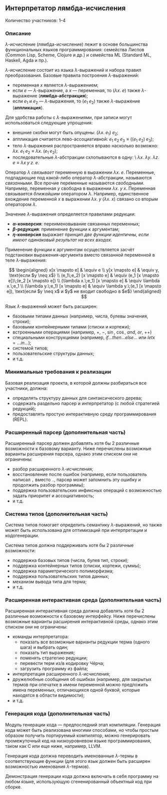 Интерпретатор лямбда-исчисления
-------------------------------

Количество участников: 1–4

### Описание

$\lambda$-исчисление (лямбда-исчисление) лежит в основе большинства функциональных языков программирования:
семейства Лиспов (Common Lisp, Scheme, Clojure и др.) и семейства ML (Standard ML, Haskell, Agda и пр.).

$\lambda$-исчисление состоит из языка $\lambda$-выражений и набора правил преобразования.
Базовые правила построения $\lambda$-выражений:

- переменная $x$ является $\lambda$-выражением;
- если $e$ — $\lambda$-выражение, а $x$ — переменная, то $(\lambda x.\; e)$ также $\lambda$-выражение (**лямбда-абстракция**);
- если $e_1$ и $e_2$ — $\lambda$-выражения, то $(e_1\;e_2)$ также $\lambda$-выражение (**аппликация**).

Для удобства работы с $\lambda$-выражениями, при записи могут использоваться следующие упрощения:

- внешние скобки могут быть опущены:
    $(\lambda x.\; e_1)\;e_2$;
- аппликация считается лево-ассоциативной:
    $e_1\;e_2\;e_3 \equiv ((e_1\;e_2)\;e_3)$;
- тело $\lambda$-выражения распространяется вправо насколько возможно:
    $\lambda x.\; e_1\;e_2 \equiv \lambda x.\; (e_1\;e_2)$;
- последовательные $\lambda$-абстракции схлопываются в одну: \\
    $\lambda x.\; \lambda y.\; \lambda z.\; e \equiv \lambda x\;y\;z.\; e$.

Оператор $\lambda$ *связывает* переменную в выражении $\lambda x.\;e$. Переменные, подпадающие под какой-либо
оператор $\lambda$-абстракции, называются *связанными*. Все прочие переменные называются *свободными*.
Например, переменная $y$ свободна в выражении $\lambda x.\;y\;x$. Переменная связывается *ближайшим* оператором $\lambda$.
Например, единственное вхождение переменной $x$ в выражении $\lambda x.\;y\;(\lambda x.\;x)$ связано со вторым оператором
$\lambda$.

Значение $\lambda$-выражения определяется правилами редукции:

- **$\alpha$-конверсия**: переименовывание связанных переменных;
- **$\beta$-редукция**: применение функции к аргументам;
- **$\eta$-конверсия** выражает принцип *две функции идентичны, если имеют одинаковый результат на всех входах*.

Применение функции к аргументам осуществляется засчёт подстановки выражения-аргумента
вместо связанной переменной в теле $\lambda$-выражения:

$$
\begin{aligned}
  x[x \mapsto e] & \equiv e \\
  y[x \mapsto e] & \equiv y, \text{если $y \neq x$} \\
  (e_1\;e_2) [x \mapsto e] & \equiv (e_1 [x \mapsto e])\;(e_2 [x \mapsto e]) \\
  (\lambda x.\;e_1) [x \mapsto e] & \equiv \lambda x.\;e_1 \\
  (\lambda y.\;e_1) [x \mapsto e] & \equiv \lambda y.\;(e_1 [x \mapsto e]), \text{если $y \neq x$ и $y$ не входит свободно в $e$}
\end{aligned}
$$

Язык $\lambda$-выражений может быть расширен:

- базовыми типами данных (например, числа, булевы значения, строки);
- базовыми контейнерными типами (списки и кортежи);
- встроенными операциями (например, $+$, $-$, $\sin$, $\cos$, $and$, $or$, $++$)
- специальными конструкциями (например, $if \ldots then \ldots else \ldots$ или $let x = \ldots in \ldots$);
- системой типов;
- пользовательские структуры данных;
- и т.д.

### Минимальные требования к реализации

Базовая реализация проекта, в которой должны разбираться все участники, должна:

- определять структуру данных для синтаксического дерева;
- содержать раздельно парсер и интерпретатор (с любой стратегией редукций);
- предоставлять простую интерактивную среду программирования (REPL).

### Расширенный парсер (дополнительная часть)

Расширенный парсер должен добавлять хотя бы 2 различные возможности к базовому варианту.
Ниже перечислены возможные варианты расширения парсера, однако этим списком они не ограничены:

- разбор расширенного $\lambda$-исчисления;
- восстановление после ошибок (например, если пользователь написал `,` вместо `.`,
  парсер может запомнить эту ошибку и продолжить разбор программы);
- поддержка пользовательских инфиксных операций с возможностью задать приоритет и ассоциативность;
- и т.д.

### Система типов (дополнительная часть)

Система типов помогает определить семантику $\lambda$-выражений, но также может быть использована
для оптимизаций при интерпретации и кодогенерации.

Система типов должна поддерживать хотя бы 2 различные возможности:

- поддержка базовых типов (числа, булев тип, строки);
- поддержка контейнерных типов (списки, кортежи, суммы);
- поддержка параметрического полиморфизма;
- поддержка пользовательских типов данных;
- механизм вывода типа для терма;
- и т.д.

### Расширенная интерактивная среда (дополнительная часть)

Расширенная интерактивная среда должна добавлять хотя бы 2 различные возможности к базовому интерфейсу.
Ниже перечислены возможные варианты расширения интерактивной среды, однако этим списком они не ограничены:

- команды интерпретатора:
    - показать все возможные варианты редукции терма (одного шага) и выбрать один;
    - показать тип выражения;
    - поменять стратегию редукции;
    - перевести терм из/в кодировку Чёрча;
    - загрузить программу из файла;
- интерпретация расширенного $\lambda$-исчисления;
- дружелюбные сообщения об ошибках (например, для закрытых термов при опечатке в имени переменной
  можно предложить имена переменных, отличающихся одной буквой, которые находятся в области видимости);
- и т.д.

### Генерация кода (дополнительная часть)

Модуль генерации кода — предпоследний этап компиляции.
Генерация кода может быть реализована многими способами, но чтобы простым
образом получить портируемый компилятор, можно генерировать промежуточный код
на низкоуровневом языке программирования, таком как C или еще ниже, например, LLVM.

Генерация кода должна переводить именованные $\lambda$-термы в соответствующие функции
(для этого язык должен быть расширен возможностью именования $\lambda$-термов).

Демонстрация генерации кода должна включать в себя программу на любом языке,
использующую сгененированный объектный код при сборке.

